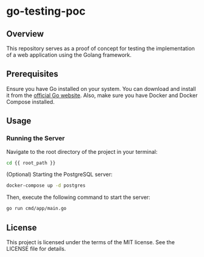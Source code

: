 # go-testing-poc

## Overview

This repository serves as a proof of concept for testing the implementation of a web application using the Golang framework.

## Prerequisites

Ensure you have Go installed on your system. You can download and install it from the [official Go website](https://golang.org/).
Also, make sure you have Docker and Docker Compose installed.

## Usage

### Running the Server

Navigate to the root directory of the project in your terminal:

```bash
cd {{ root_path }}
```

(Optional) Starting the PostgreSQL server:

```bash
docker-compose up -d postgres
```

Then, execute the following command to start the server:

```bash
go run cmd/app/main.go
```

## License

This project is licensed under the terms of the MIT license. See the LICENSE file for details.
